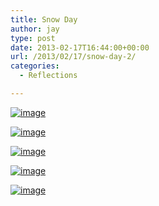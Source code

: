 ```yaml
---
title: Snow Day
author: jay
type: post
date: 2013-02-17T16:44:00+00:00
url: /2013/02/17/snow-day-2/
categories:
  - Reflections

---
```

[![image][1]][2]

[![image][3]][4]

[![image][5]][6]

[![image][7]][8]

[![image][9]][10]

 [1]: https://photos.smugmug.com/All/My-Photos/i-P6mNhpW/0/L/DSC_7320-L.jpg
 [2]: http://photos.rambleon.org/All/My-Photos/7870457_BnTtSX#!i=2369039648&k=P6mNhpW&lb=1&s=A
 [3]: https://photos.smugmug.com/All/our-animals/i-wH9hCFg/0/L/DSC_7471-L.jpg
 [4]: http://photos.rambleon.org/All/our-animals/14614295_jfKJXf#!i=2369040186&k=wH9hCFg&lb=1&s=A
 [5]: https://photos.smugmug.com/All/our-animals/i-BZZN6xB/0/L/DSC_7480-L.jpg
 [6]: http://photos.rambleon.org/All/our-animals/14614295_jfKJXf#!i=2369040325&k=BZZN6xB&lb=1&s=A
 [7]: https://photos.smugmug.com/All/our-animals/i-WfcTr4j/0/M/DSC_7565-l.jpg
 [8]: http://photos.rambleon.org/All/our-animals/14614295_jfKJXf#!i=2369025455&k=WfcTr4j&lb=1&s=A
 [9]: https://photos.smugmug.com/All/our-animals/i-DhP726L/0/L/DSC_7416-L.jpg
 [10]: http://photos.rambleon.org/All/our-animals/14614295_jfKJXf#!i=2369039960&k=DhP726L&lb=1&s=A